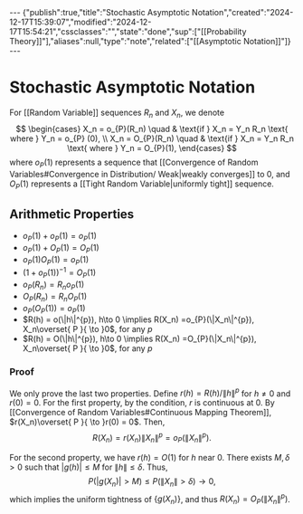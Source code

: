<div class="embed">---
{"publish":true,"title":"Stochastic Asymptotic Notation","created":"2024-12-17T15:39:07","modified":"2024-12-17T15:54:21","cssclasses":"","state":"done","sup":["[[Probability Theory]]"],"aliases":null,"type":"note","related":["[[Asymptotic Notation]]"]}
---


# Stochastic Asymptotic Notation

For [[Random Variable]] sequences $R_n$ and $X_n$, we denote
$$
\begin{cases}
X_n = o_{P}(R_n) \quad & \text{if } X_n = Y_n R_n \text{ where } Y_n = o_{P} (0), \\
X_n = O_{P}(R_n) \quad & \text{if } X_n = Y_n R_n \text{ where } Y_n = O_{P}(1),
\end{cases}
$$
where $o_{P}(1)$ represents a sequence that [[Convergence of Random Variables#Convergence in Distribution/ Weak\|weakly converges]] to 0, and $O_{P}(1)$ represents a [[Tight Random Variable\|uniformly tight]] sequence.

## Arithmetic Properties

- $o_{P}(1)+ o_{P}(1) = o_{P}(1)$
- $o_{P}(1)+ O_{P}(1) = O_{P}(1)$
- $o_{P}(1)O_{P}(1) = o_{P}(1)$
- $(1+o_{P}(1))^{-1} = O_{P}(1)$
- $o_{P}(R_n) = R_no_{P}(1)$
- $O_{P}(R_n) = R_nO_{P}(1)$
- $o_{P}(O_{P}(1)) = o_{P}(1)$
- $R(h) = o(\|h\|^{p}), h\to 0 \implies R(X_n) =o_{P}(\|X_n\|^{p}), X_n\overset{ P }{ \to }0$, for any $p$
- $R(h) = O(\|h\|^{p}), h\to 0 \implies R(X_n) =O_{P}(\|X_n\|^{p}), X_n\overset{ P }{ \to }0$, for any $p$

### Proof

We only prove the last two properties.
Define $r(h) = R(h) /\|h\|^{p}$ for $h\ne 0$ and $r(0) = 0$.
For the first property, by the condition, $r$ is continuous at $0$. By [[Convergence of Random Variables#Continuous Mapping Theorem]], $r(X_n)\overset{ P }{ \to }r(0) = 0$. Then,
$$
R(X_n) = r(X_n) \|X_n\|^{p} = o_{P}(\|X_n\|^{p}).
$$

For the second property, we have $r(h) = O(1)$ for $h$ near 0. There exists $M,\delta >0$ such that $|g(h)| \le M$ for $\|h\|\le \delta$. Thus,
$$
P(|g(X_n)|>M) \le P(\|X_n\|>\delta) \to 0,
$$
which implies the uniform tightness of $\{ g(X_n) \}$, and thus $R(X_n) = O_{P}(\|X_n\|^{p})$.
</div>